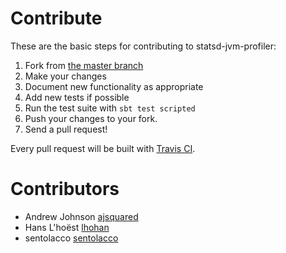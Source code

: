 # Contribute
These are the basic steps for contributing to statsd-jvm-profiler:

1. Fork from [the master branch](https://github.com/etsy/statsd-jvm-profiler)
2. Make your changes
3. Document new functionality as appropriate
4. Add new tests if possible
5. Run the test suite with `sbt test scripted`
6. Push your changes to your fork.
7. Send a pull request!

Every pull request will be built with [Travis CI](https://travis-ci.org/etsy/statsd-jvm-profiler).

# Contributors
- Andrew Johnson [ajsquared](https://github.com/ajsquared)
- Hans L'hoëst [lhohan](https://github.com/lhohan)
- sentolacco [sentolacco](https://github.com/sentolacco)